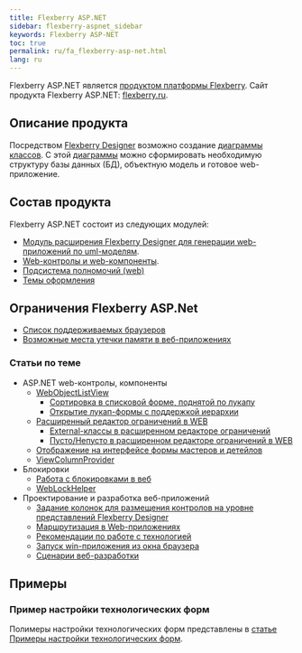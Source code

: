 ```yaml
---
title: Flexberry ASP.NET
sidebar: flexberry-aspnet_sidebar
keywords: Flexberry ASP-NET
toc: true
permalink: ru/fa_flexberry-asp-net.html
lang: ru
---
```


Flexberry ASP.NET является [продуктом платформы Flexberry](fp_platform-structure.html). Сайт продукта Flexberry ASP.NET: [flexberry.ru](http://flexberry.ru/Flexberry/ForDevelopers/FlexberryASPNet).

## Описание продукта

Посредством [Flexberry Designer](fd_landing_page.html) возможно создание [диаграммы классов](fd_class-diagram.html). С этой [диаграммы](fd_class-diagram.html) можно сформировать необходимую структуру базы данных (БД), объектную модель и готовое web-приложение.

## Состав продукта

Flexberry ASP.NET состоит из следующих модулей:

* [Модуль расширения Flexberry Designer для генерации web-приложений по uml-моделям](fa_case-plugin.html).
* [Web-контролы и web-компоненты](fa_web-controls.html).
* [Подсистема полномочий (web)](fa_right-manager.html)
* [Темы оформления](fa_flexberry-asp-net-themes.html)

## Ограничения Flexberry ASP.Net

* [Список поддерживаемых браузеров](fa_browsers.html)
* [Возможные места утечки памяти в веб-приложениях](fa_memory-leaks.html)

### Статьи по теме

* ASP.NET web-контролы, компоненты
    * [WebObjectListView](fa_web-object-list-view.html)
        * [Сортировка в списковой форме, поднятой по лукапу](fa_lookup-form-sort.html)
        * [Открытие лукап-формы с поддержкой иерархии ](fa_lookup-form-hierarchy-wolv.html)
    * [Расширенный редактор ограничений в WEB](fa_advanced-limit-editor.html)
        * [External-классы в расширенном редакторе ограничений](fa_web-limit-editor-external-class.html)
        * [Пусто/Непусто в расширенном редакторе ограничений в WEB](fa_web-limit-editor-null.html)
    * [Отображение на интерфейсе формы мастеров и детейлов](fo_masters-details.html)
    * [ViewColumnProvider](fa_view-column-provider.html)
* Блокировки
    * [Работа с блокировками в веб](fa_working-locks-web.html)
    * [WebLockHelper](fa_web-lock-helper.html)
* Проектирование и разработка веб-приложений
    * [Задание колонок для размещения контролов на уровне представлений Flexberry Designer](fd_specify-column-controls.html)
    * [Маршрутизация в Web-приложениях](fa_routing.html)
    * [Рекомендации по работе с технологией](fa_tech-recommendations.html)
    * [Запуск win-приложения из окна браузера](fw_win-app-start-from-browser.html)
    * [Сценарии веб-разработки](fa_scenario-web.html)

## Примеры

### Пример настройки технологических форм

Полимеры настройки технологических форм представлены в [статье Примеры настройки технологических форм](fa_technological-forms-customization-example.html).